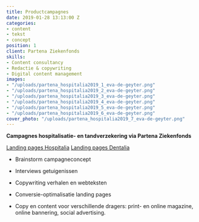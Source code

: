 ```yaml
---
title: Productcampagnes
date: 2019-01-28 13:13:00 Z
categories:
- content
- tekst
- concept
position: 1
client: Partena Ziekenfonds
skills:
- Content consultancy
- Redactie & copywriting
- Digital content management
images:
- "/uploads/partena_hospitalia2019_1_eva-de-geyter.png"
- "/uploads/partena_hospitalia2019_2_eva-de-geyter.png"
- "/uploads/partena_hospitalia2019_3_eva-de-geyter.png"
- "/uploads/partena_hospitalia2019_4_eva-de-geyter.png"
- "/uploads/partena_hospitalia2019_5_eva-de-geyter.png"
- "/uploads/partena_hospitalia2019_6_eva-de-geyter.png"
cover_photo: "/uploads/partena_hospitalia2019_7_eva-de-geyter.png"
---
```


**Campagnes hospitalisatie- en tandverzekering via Partena Ziekenfonds**

[Landing pages Hospitalia](https://www.partena-ziekenfonds.be/nl/campagnes/dentalia-liesbet)
[Landing pages Dentalia](https://www.partena-ziekenfonds.be/nl/campagnes/hospitalia-medium-evi)

* Brainstorm campagneconcept

* Interviews getuigenissen

* Copywriting verhalen en webteksten

* Conversie-optimalisatie landing pages

* Copy en content voor verschillende dragers: print- en online magazine, online bannering, social advertising.